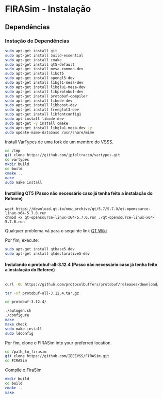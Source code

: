 # FIRASim - Instalação

## Dependências

### Instação de Dependências

```bash
sudo apt-get install git
sudo apt-get install build-essential
sudo apt-get install cmake
sudo apt-get install qt5-default
sudo apt-get install mesa-common-dev
sudo apt-get install libqt5
sudo apt-get install opengl5-dev
sudo apt-get install libgl1-mesa-dev
sudo apt-get install libglu1-mesa-dev
sudo apt-get install libprotobuf-dev
sudo apt-get install protobuf-compiler
sudo apt-get install libode-dev
sudo apt-get install libboost-dev
sudo apt-get install freeglut3-dev
sudo apt-get install libfontconfig1
sudo apt install libode-dev
sudo apt-get -y install cmake
sudo apt-get install libglu1-mesa-dev -y
sudo update-mime-database /usr/share/mime
```

Install VarTypes de uma fork de um membro do VSSS.

```bash
cd /tmp
git clone https://github.com/jpfeltracco/vartypes.git
cd vartypes
mkdir build
cd build
cmake ..
make
sudo make install
```

#### Installing QT5 (Passo não necessário caso já tenha feito a instalação do Referee)

```
wget https://download.qt.io/new_archive/qt/5.7/5.7.0/qt-opensource-linux-x64-5.7.0.run
chmod +x qt-opensource-linux-x64-5.7.0.run ./qt-opensource-linux-x64-5.7.0.run
```

Qualquer problema vá para o sequinte link [QT Wiki](https://wiki.qt.io/Install_Qt_5_on_Ubuntu)

Por fim, execute:
```bash
sudo apt-get install qtbase5-dev
sudo apt-get install qtdeclarative5-dev
```

#### Instalando o protobuf-all-3.12.4 (Passo não necessário caso já tenha feito a instalação do Referee)

```bash

curl -OL https://github.com/protocolbuffers/protobuf/releases/download/v3.12.4/protobuf-all-3.12.4.tar.gz

tar -xf protobuf-all-3.12.4.tar.gz

cd protobuf-3.12.4/

./autogen.sh
./configure
make
make check
sudo make install
sudo ldconfig 
```

Por fim, clone o FIRASim into your preferred location.

```bash
cd /path_to_firasim
git clone https://github.com/IEEEVSS/FIRASim.git
cd FIRASim
```

Compile o FiraSim

```bash
mkdir build
cd build
cmake ..
make
```

